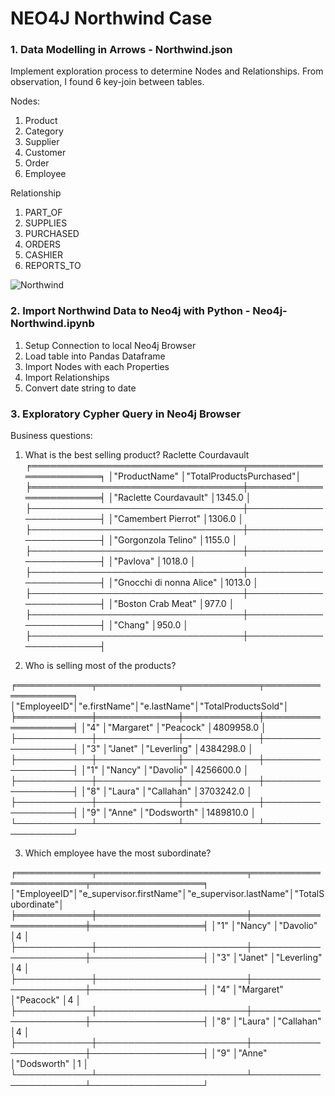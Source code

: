 # NEO4J Northwind Case


### 1. Data Modelling in Arrows - Northwind.json
Implement exploration process to determine Nodes and Relationships. From observation, I found 6 key-join between tables.

Nodes:
1. Product 
2. Category
3. Supplier
4. Customer
5. Order
6. Employee

Relationship
1. PART_OF
2. SUPPLIES
3. PURCHASED
4. ORDERS
5. CASHIER
6. REPORTS_TO

![Northwind](https://user-images.githubusercontent.com/9002772/179548331-99ebec85-6c6e-4853-83a0-2830afe82754.png)

### 2. Import Northwind Data to Neo4j with Python - Neo4j-Northwind.ipynb

1. Setup Connection to local Neo4j Browser
2. Load table into Pandas Dataframe
3. Import Nodes with each Properties
4. Import Relationships
5. Convert date string to date

### 3. Exploratory Cypher Query in Neo4j Browser

Business questions:
1. What is the best selling product? Raclette Courdavault
╒══════════════════════════════════╤════════════════════════╕
│"ProductName"                     │"TotalProductsPurchased"│
╞══════════════════════════════════╪════════════════════════╡
│"Raclette Courdavault"            │1345.0                  │
├──────────────────────────────────┼────────────────────────┤
│"Camembert Pierrot"               │1306.0                  │
├──────────────────────────────────┼────────────────────────┤
│"Gorgonzola Telino"               │1155.0                  │
├──────────────────────────────────┼────────────────────────┤
│"Pavlova"                         │1018.0                  │
├──────────────────────────────────┼────────────────────────┤
│"Gnocchi di nonna Alice"          │1013.0                  │
├──────────────────────────────────┼────────────────────────┤
│"Boston Crab Meat"                │977.0                   │
├──────────────────────────────────┼────────────────────────┤
│"Chang"                           │950.0                   │
├──────────────────────────────────┼────────────────────────┤

2. Who is selling most of the products?

╒════════════╤═════════════╤════════════╤═══════════════════╕
│"EmployeeID"│"e.firstName"│"e.lastName"│"TotalProductsSold"│
╞════════════╪═════════════╪════════════╪═══════════════════╡
│"4"         │"Margaret"   │"Peacock"   │4809958.0          │
├────────────┼─────────────┼────────────┼───────────────────┤
│"3"         │"Janet"      │"Leverling" │4384298.0          │
├────────────┼─────────────┼────────────┼───────────────────┤
│"1"         │"Nancy"      │"Davolio"   │4256600.0          │
├────────────┼─────────────┼────────────┼───────────────────┤
│"8"         │"Laura"      │"Callahan"  │3703242.0          │
├────────────┼─────────────┼────────────┼───────────────────┤
│"9"         │"Anne"       │"Dodsworth" │1489810.0          │
└────────────┴─────────────┴────────────┴───────────────────┘

3. Which employee have the most subordinate?

╒════════════╤════════════════════════╤═══════════════════════╤══════════════════╕
│"EmployeeID"│"e_supervisor.firstName"│"e_supervisor.lastName"│"TotalSubordinate"│
╞════════════╪════════════════════════╪═══════════════════════╪══════════════════╡
│"1"         │"Nancy"                 │"Davolio"              │4                 │
├────────────┼────────────────────────┼───────────────────────┼──────────────────┤
│"3"         │"Janet"                 │"Leverling"            │4                 │
├────────────┼────────────────────────┼───────────────────────┼──────────────────┤
│"4"         │"Margaret"              │"Peacock"              │4                 │
├────────────┼────────────────────────┼───────────────────────┼──────────────────┤
│"8"         │"Laura"                 │"Callahan"             │4                 │
├────────────┼────────────────────────┼───────────────────────┼──────────────────┤
│"9"         │"Anne"                  │"Dodsworth"            │1                 │
└────────────┴────────────────────────┴───────────────────────┴──────────────────┘
